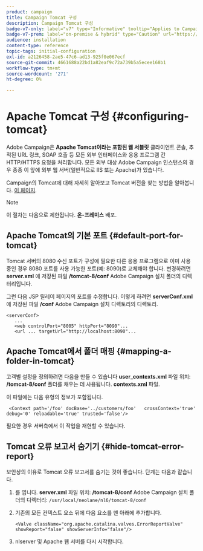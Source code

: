 ```yaml
---
product: campaign
title: Campaign Tomcat 구성
description: Campaign Tomcat 구성
badge-v7-only: label="v7" type="Informative" tooltip="Applies to Campaign Classic v7 only"
badge-v7-prem: label="on-premise & hybrid" type="Caution" url="https://experienceleague.adobe.com/docs/campaign-classic/using/installing-campaign-classic/architecture-and-hosting-models/hosting-models-lp/hosting-models.html" tooltip="Applies to on-premise and hybrid deployments only"
audience: installation
content-type: reference
topic-tags: initial-configuration
exl-id: a2126458-2ae5-47c6-ad13-925f0e067ecf
source-git-commit: 4661688a22bd1a82eaf9c72a739b5a5ecee168b1
workflow-type: tm+mt
source-wordcount: '271'
ht-degree: 0%

---
```


# Apache Tomcat 구성 {#configuring-tomcat}



Adobe Campaign은 **Apache Tomcat이라는 포함된 웹 서블릿** 클라이언트 콘솔, 추적된 URL 링크, SOAP 호출 등 모든 외부 인터페이스와 응용 프로그램 간 HTTP/HTTPS 요청을 처리합니다. 모든 외부 대상 Adobe Campaign 인스턴스의 경우 종종 이 앞에 외부 웹 서버(일반적으로 IIS 또는 Apache)가 있습니다.

Campaign의 Tomcat에 대해 자세히 알아보고 Tomcat 버전을 찾는 방법을 알아봅니다. [이 페이지](../../production/using/locate-tomcat-version.md).

>[!NOTE]
>
>이 절차는 다음으로 제한됩니다. **온-프레미스** 배포.

## Apache Tomcat의 기본 포트 {#default-port-for-tomcat}

Tomcat 서버의 8080 수신 포트가 구성에 필요한 다른 응용 프로그램으로 이미 사용 중인 경우 8080 포트를 사용 가능한 포트(예: 8090)로 교체해야 합니다. 변경하려면 **server.xml** 에 저장된 파일 **/tomcat-8/conf** Adobe Campaign 설치 폴더의 디렉터리입니다.

그런 다음 JSP 릴레이 페이지의 포트를 수정합니다. 이렇게 하려면 **serverConf.xml** 에 저장된 파일 **/conf** Adobe Campaign 설치 디렉토리의 디렉토리.

```
<serverConf>
   ...
   <web controlPort="8005" httpPort="8090"...
   <url ... targetUrl="http://localhost:8090"...
```

## Apache Tomcat에서 폴더 매핑 {#mapping-a-folder-in-tomcat}

고객별 설정을 정의하려면 다음을 만들 수 있습니다 **user_contexts.xml** 파일 위치: **/tomcat-8/conf** 폴더를 채우는 데 사용됩니다. **contexts.xml** 파일.

이 파일에는 다음 유형의 정보가 포함됩니다.

```
 <Context path='/foo' docBase='../customers/foo'   crossContext='true' debug='0' reloadable='true' trusted='false'/>
```

필요한 경우 서버측에서 이 작업을 재현할 수 있습니다.

## Tomcat 오류 보고서 숨기기 {#hide-tomcat-error-report}

보안상의 이유로 Tomcat 오류 보고서를 숨기는 것이 좋습니다. 단계는 다음과 같습니다.

1. 를 엽니다. **server.xml** 파일 위치: **/tomcat-8/conf** Adobe Campaign 설치 폴더의 디렉터리:  `/usr/local/neolane/nl6/tomcat-8/conf`
1. 기존의 모든 컨텍스트 요소 뒤에 다음 요소를 맨 아래에 추가합니다.

   ```
   <Valve className="org.apache.catalina.valves.ErrorReportValve" showReport="false" showServerInfo="false"/>
   ```

1. nlserver 및 Apache 웹 서버를 다시 시작합니다.
